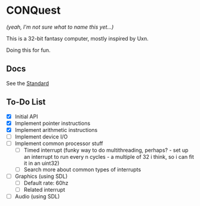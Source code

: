 # CONQuest

_(yeah, I'm not sure what to name this yet...)_

This is a 32-bit fantasy computer, mostly inspired by Uxn.

Doing this for fun.

## Docs

See the [Standard](STANDARD.md)

## To-Do List

- [x] Initial API
- [x] Implement pointer instructions
- [x] Implement arithmetic instructions
- [ ] Implement device I/O
- [ ] Implement common processor stuff
  - [ ] Timed interrupt (funky way to do multithreading, perhaps? - set
    up an interrupt to run every n cycles - a multiple of 32 i think, so
    i can fit it in an uint32)
  - [ ] Search more about common types of interrupts
- [ ] Graphics (using SDL)
  - [ ] Default rate: 60hz
  - [ ] Related interrupt
- [ ] Audio (using SDL)
